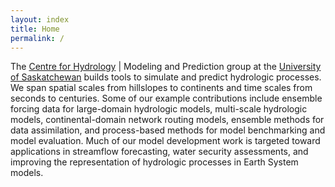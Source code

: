 ```yaml
---
layout: index
title: Home
permalink: /
---
```


The <span>[Centre for Hydrology](http://www.usask.ca/hydrology/) | Modeling and Prediction</span> group at the [University of Saskatchewan](https://www.usask.ca/) builds tools to simulate and predict hydrologic processes. We span spatial scales from hillslopes to continents and time scales from seconds to centuries. Some of our example contributions include ensemble forcing data for large-domain hydrologic models, multi-scale hydrologic models, continental-domain network routing models, ensemble methods for data assimilation, and process-based methods for model benchmarking and model evaluation. Much of our model development work is targeted toward applications in streamflow forecasting, water security assessments, and improving the representation of hydrologic processes in Earth System models.
